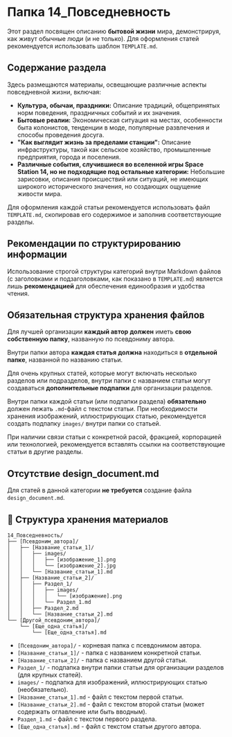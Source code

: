 # Папка 14_Повседневность

Этот раздел посвящен описанию **бытовой жизни** мира, демонстрируя, как живут обычные люди (и не только). Для оформления статей рекомендуется использовать шаблон `TEMPLATE.md`.

## Содержание раздела

Здесь размещаются материалы, освещающие различные аспекты повседневной жизни, включая:

- **Культура, обычаи, праздники:** Описание традиций, общепринятых норм поведения, праздничных событий и их значения.
- **Бытовые реалии:** Экономическая ситуация на местах, особенности быта колонистов, тенденции в моде, популярные развлечения и способы проведения досуга.
- **"Как выглядит жизнь за пределами станции":** Описание инфраструктуры, такой как сельское хозяйство, промышленные предприятия, города и поселения.
- **Различные события, случившиеся во вселенной игры Space Station 14, но не подходящие под остальные категории:**  Небольшие зарисовки, описания происшествий или ситуаций, не имеющих широкого исторического значения, но создающих ощущение живости мира.

Для оформления каждой статьи рекомендуется использовать файл `TEMPLATE.md`, скопировав его содержимое и заполнив соответствующие разделы.

## Рекомендации по структурированию информации

Использование строгой структуры категорий внутри Markdown файлов (с заголовками и подзаголовками, как показано в `TEMPLATE.md`) является лишь **рекомендацией** для обеспечения единообразия и удобства чтения.

## Обязательная структура хранения файлов

Для лучшей организации **каждый автор** **должен** иметь **свою собственную папку**, названную по псевдониму автора.

Внутри папки автора **каждая статья** **должна** находиться в **отдельной папке**, названной по названию статьи.

Для очень крупных статей, которые могут включать несколько разделов или подразделов, внутри папки с названием статьи могут создаваться **дополнительные подпапки** для организации разделов.

Внутри папки каждой статьи (или подпапки раздела) **обязательно** должен лежать `.md`-файл с текстом статьи. При необходимости хранения изображений, иллюстрирующих статью, рекомендуется создать подпапку `images/` внутри папки со статьей.

При наличии связи статьи с конкретной расой, фракцией, корпорацией или технологией, рекомендуется вставлять ссылки на соответствующие статьи в другие разделы.

## Отсутствие design_document.md

Для статей в данной категории **не требуется** создание файла `design_document.md`.

## 📁 Структура хранения материалов

```
14_Повседневность/
├── [Псевдоним_автора]/
│   ├── [Название_статьи_1]/
│   │   ├── images/
│   │   │   ├── [изображение_1].png
│   │   │   └── [изображение_2].jpg
│   │   └── [Название_статьи_1].md
│   ├── [Название_статьи_2]/
│   │   ├── Раздел_1/
│   │   │   ├── images/
│   │   │   │   └── [изображение].png
│   │   │   └── Раздел_1.md
│   │   ├── Раздел_2.md
│   │   └── [Название_статьи_2].md
└── [Другой_псевдоним_автора]/
    └── [Еще_одна_статья]/
        └── [Еще_одна_статья].md
```

- `[Псевдоним_автора]/` - корневая папка с псевдонимом автора.
- `[Название_статьи_1]/` - папка с названием конкретной статьи.
- `[Название_статьи_2]/` - папка с названием другой статьи.
- `Раздел_1/` - подпапка внутри папки статьи для организации разделов (для крупных статей).
- `images/` - подпапка для изображений, иллюстрирующих статью (необязательно).
- `[Название_статьи_1].md` - файл с текстом первой статьи.
- `[Название_статьи_2].md` - файл с текстом второй статьи (может содержать оглавление или быть вводным).
- `Раздел_1.md` - файл с текстом первого раздела.
- `[Еще_одна_статья].md` - файл с текстом статьи другого автора.
